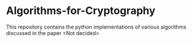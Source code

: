 # Algorithms-for-Cryptography
This repository contains the python implementations of various algorithms discussed in the paper &lt;Not decided>
